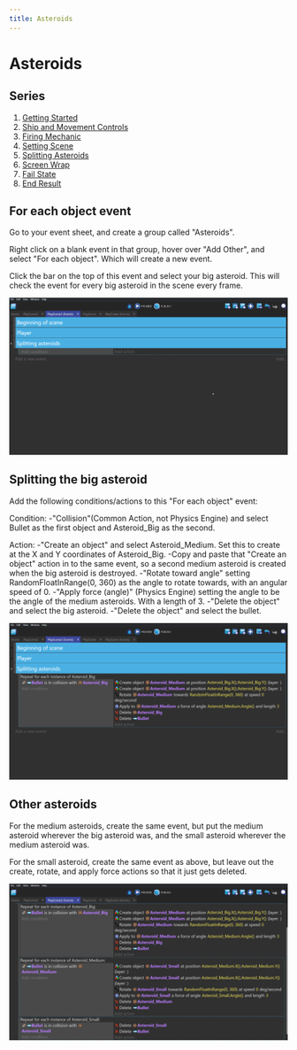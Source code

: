 ```yaml
---
title: Asteroids
---
```

# Asteroids

## Series

1. [Getting Started](/gdevelop5/tutorials/asteroids)
2. [Ship and Movement Controls](/gdevelop5/tutorials/asteroids/ship_and_movement_controls)
3. [Firing Mechanic](/gdevelop5/tutorials/asteroids/firing_bullet)
4. [Setting Scene](/gdevelop5/tutorials/asteroids/setting_scene)
5. [Splitting Asteroids](/gdevelop5/tutorials/asteroids/splitting_asteroids)
6. [Screen Wrap](/gdevelop5/tutorials/asteroids/screen_wrap)
7. [Fail State](/gdevelop5/tutorials/asteroids/fail_state)
8. [End Result](/gdevelop5/tutorials/asteroids/end_result)

## For each object event

Go to your event sheet, and create a group called "Asteroids".

Right click on a blank event in that group, hover over "Add Other", and select "For each object". Which will create a new event.

Click the bar on the top of this event and select your big asteroid. This will check the event for every big asteroid in the scene every frame.

![](asteroids_gif_10_creating_for_each_object_event_2.gif)

## Splitting the big asteroid

Add the following conditions/actions to this "For each object" event:

Condition:
-"Collision"(Common Action, not Physics Engine) and select Bullet as the first object and Asteroid_Big as the second.

Action:
-"Create an object" and select Asteroid_Medium. Set this to create at the X and Y coordinates of Asteroid_Big.
-Copy and paste that "Create an object" action in to the same event, so a second medium asteroid is created when the big asteroid is destroyed.
-"Rotate toward angle" setting RandomFloatInRange(0, 360) as the angle to rotate towards, with an angular speed of 0.
-"Apply force (angle)" (Physics Engine) setting the angle to be the angle of the medium asteroids. With a length of 3.
-"Delete the object" and select the big asteroid.
-"Delete the object" and select the bullet.

![](splitting_asteroids/pasted/20220119-174917.png)

## Other asteroids

For the medium asteroids, create the same event, but put the medium asteroid wherever the big asteroid was, and the small asteroid wherever the medium asteroid was.

For the small asteroid, create the same event as above, but leave out the create, rotate, and apply force actions so that it just gets deleted.

![](splitting_asteroids/pasted/20220119-180128.png)
